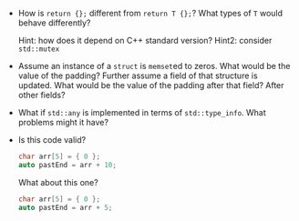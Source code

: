 - How is `return {};` different from `return T {};`? What types of `T` would behave differently?
  
  Hint: how does it depend on C++ standard version?
  Hint2: consider `std::mutex`

- Assume an instance of a `struct` is `memset`ed to zeros. What would be the value of the padding?
  Further assume a field of that structure is updated. What would be the value of the padding after that field? After other fields?

- What if `std::any` is implemented in terms of `std::type_info`. What problems might it have?

- Is this code valid?
  ```c
  char arr[5] = { 0 };
  auto pastEnd = arr + 10;
  ```

  What about this one?
  ```c
  char arr[5] = { 0 };
  auto pastEnd = arr + 5;
  ```
